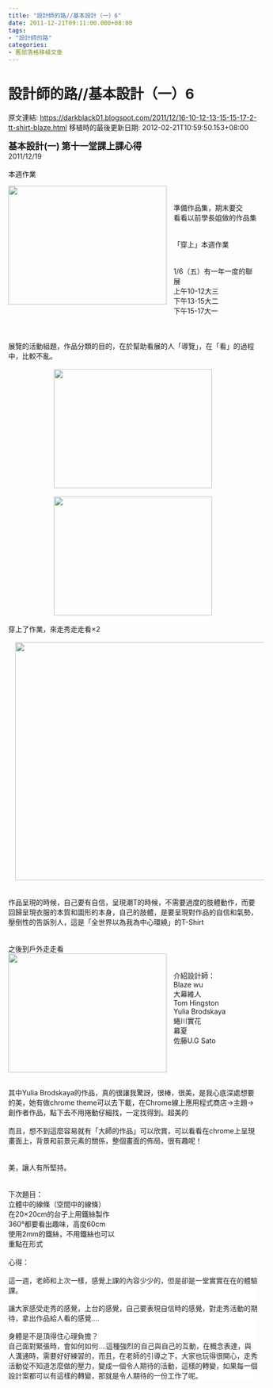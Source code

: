 ```yaml
---
title: "設計師的路//基本設計（一）6"
date: 2011-12-21T09:11:00.000+08:00
tags: 
- "設計師的路"
categories:
- 舊部落格移植文章
---
```


# 設計師的路//基本設計（一）6

原文連結: https://darkblack01.blogspot.com/2011/12/16-10-12-13-15-15-17-2-tt-shirt-blaze.html
移植時的最後更新日期: 2012-02-21T10:59:50.153+08:00

<b><span style="font-size: large;">基本設計(一) 第十一堂課上課心得</span></b><br />2011/12/19<br /><br />本週作業<br /><div class="separator" style="clear: both; text-align: center;"><a href="http://2.bp.blogspot.com/-MFb_Yi-Pm1k/TvH35wBlWgI/AAAAAAAABwU/IWzOPN3Xkgc/s1600/DSCN5662.JPG" imageanchor="1" style="clear: left; float: left; margin-bottom: 1em; margin-right: 1em;"><img border="0" height="240" src="http://2.bp.blogspot.com/-MFb_Yi-Pm1k/TvH35wBlWgI/AAAAAAAABwU/IWzOPN3Xkgc/s320/DSCN5662.JPG" width="320" /></a></div><br /><br />準備作品集，期末要交<br />看看以前學長姐做的作品集<br /><br /><br />「穿上」本週作業<br /><br /><br />1/6（五）有一年一度的聯展<br />上午10-12大三<br />下午13-15大二<br />下午15-17大一<br /><br /><br /><br />展覽的活動組題，作品分類的目的，在於幫助看展的人「導覽」，在「看」的過程中，比較不亂。<br /><br /><a name='more'></a><div class="separator" style="clear: both; text-align: center;"><a href="http://2.bp.blogspot.com/-SeBXHV-Rb5k/TvH22xdF8cI/AAAAAAAABvc/pQ8Euz9V1f4/s1600/DSCN5671.JPG" imageanchor="1" style="margin-left: 1em; margin-right: 1em;"><img border="0" height="240" src="http://2.bp.blogspot.com/-SeBXHV-Rb5k/TvH22xdF8cI/AAAAAAAABvc/pQ8Euz9V1f4/s320/DSCN5671.JPG" width="320" /></a></div><br /><div class="separator" style="clear: both; text-align: center;"><a href="http://3.bp.blogspot.com/-bYpq6yXqWbo/TvH20XfttzI/AAAAAAAABvM/5iMFqeNA_48/s1600/DSCN5674.JPG" imageanchor="1" style="margin-left: 1em; margin-right: 1em;"><img border="0" height="240" src="http://3.bp.blogspot.com/-bYpq6yXqWbo/TvH20XfttzI/AAAAAAAABvM/5iMFqeNA_48/s320/DSCN5674.JPG" width="320" /></a></div><br />穿上了作業，來走秀走走看×2<br /><br /><div class="separator" style="clear: both; text-align: center;"><a href="http://4.bp.blogspot.com/-ylrjo8XugMM/TvH34xFujgI/AAAAAAAABwI/1t1L0u_W2s0/s1600/DSCN5666.JPG" imageanchor="1" style="margin-left: 1em; margin-right: 1em;"><img border="0" height="480" src="http://4.bp.blogspot.com/-ylrjo8XugMM/TvH34xFujgI/AAAAAAAABwI/1t1L0u_W2s0/s640/DSCN5666.JPG" width="640" /></a></div><br /><br />作品呈現的時候，自己要有自信，呈現潮T的時候，不需要過度的肢體動作，而要回歸呈現衣服的本質和圖形的本身，自己的肢體，是要呈現對作品的自信和氣勢，壓倒性的告訴別人，這是「全世界以為我為中心環繞」的T-Shirt<br /><br /><br />之後到戶外走走看<br /><div class="separator" style="clear: both; text-align: center;"><a href="http://4.bp.blogspot.com/-Ylq7j4UdFnQ/TvH35RfU5aI/AAAAAAAABwM/_WgbDfUfNCY/s1600/DSCN5669.JPG" imageanchor="1" style="clear: left; float: left; margin-bottom: 1em; margin-right: 1em;"><img border="0" height="240" src="http://4.bp.blogspot.com/-Ylq7j4UdFnQ/TvH35RfU5aI/AAAAAAAABwM/_WgbDfUfNCY/s320/DSCN5669.JPG" width="320" /></a></div><br /><br />介紹設計師：<br />Blaze wu<br />大幕維人<br />Tom Hingston<br />Yulia Brodskaya<br />蜷川實花<br />幕夏<br />佐藤U.G Sato<br /><br /><br /><br /><br /><br />其中Yulia Brodskaya的作品，真的很讓我驚訝，很棒，很美，是我心底深處想要的美，她有做chrome theme可以去下載，在Chrome線上應用程式商店→主題→創作者作品，點下去不用捲動仔細找，一定找得到。超美的<br /><br />而且，想不到這麼容易就有「大師的作品」可以欣賞，可以看看在chrome上呈現畫面上，背景和前景元素的關係，整個畫面的佈局，很有趣呢！<br /><br /><br />美，讓人有所堅持。<br /><br /><br />下次題目：<br />立體中的線條（空間中的線條）<br />在20×20cm的台子上用鐵絲製作<br />360°都要看出趣味，高度60cm<br />使用2mm的鐵絲，不用鐵絲也可以<br />重點在形式<br /><br />心得：<br /><br /><div style="background-color: rgba(255, 255, 255, 0.917969); color: #222222; font-family: arial, sans-serif;">這一週，老師和上次一樣，感覺上課的內容少少的，<wbr></wbr>但是卻是一堂實實在在的體驗課。</div><div style="background-color: rgba(255, 255, 255, 0.917969); color: #222222; font-family: arial, sans-serif;"><br /></div><div style="background-color: rgba(255, 255, 255, 0.917969); color: #222222; font-family: arial, sans-serif;">讓大家感受走秀的感覺，上台的感覺，自己要表現自信時的感覺，<wbr></wbr>對走秀活動的期待，拿出作品給人看的感覺....</div><div style="background-color: rgba(255, 255, 255, 0.917969); color: #222222; font-family: arial, sans-serif;"><br /></div><div style="background-color: rgba(255, 255, 255, 0.917969); color: #222222; font-family: arial, sans-serif;">身體是不是頂得住心理負擔？</div><div style="background-color: rgba(255, 255, 255, 0.917969); color: #222222; font-family: arial, sans-serif;">自己面對緊張時，會如何如何....<wbr></wbr>這種強烈的自己與自己的互動，在概念表達，與人溝通時，<wbr></wbr>需要好好練習的，而且，在老師的引導之下，大家也玩得很開心，<wbr></wbr>走秀活動從不知道怎麼做的壓力，變成一個令人期待的活動，<wbr></wbr>這樣的轉變，如果每一個設計案都可以有這樣的轉變，<wbr></wbr>那就是令人期待的一份工作了呢。</div><br class="Apple-interchange-newline" />
